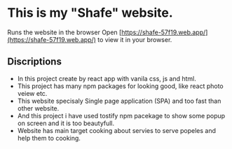 # This is my "Shafe" website.

Runs the website in the browser
Open [https://shafe-57f19.web.app/](https://shafe-57f19.web.app/) to view it in your browser. 

## Discriptions

* In this project create by react app with vanila css, js and html.
* This project has many npm packages for looking good, like react photo veiew etc.
* This website specisaly Single page application (SPA) and too fast than other website.
* And this project i have used tostify npm pacekage to show some popup on screen and it is too beautyfull.
* Website has main target cooking about servies to serve popeles and help them to cooking. 




